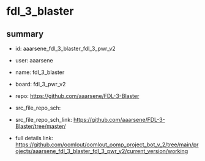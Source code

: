 # fdl_3_blaster
 
## summary 
* id: aaarsene_fdl_3_blaster_fdl_3_pwr_v2
* user: aaarsene
* name: fdl_3_blaster
* board: fdl_3_pwr_v2
* repo: https://github.com/aaarsene/FDL-3-Blaster



* src_file_repo_sch: 
* src_file_repo_sch_link: https://github.com/aaarsene/FDL-3-Blaster/tree/master/
* full details link: https://github.com/oomlout/oomlout_oomp_project_bot_v_2/tree/main/projects/aaarsene_fdl_3_blaster_fdl_3_pwr_v2/current_version/working  







